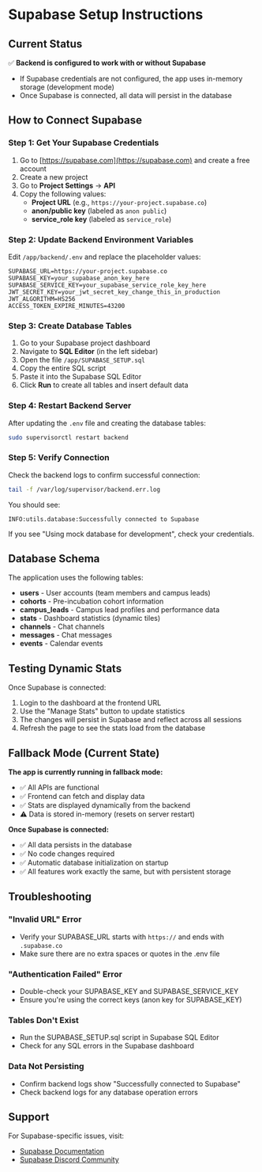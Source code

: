 # Supabase Setup Instructions

## Current Status
✅ **Backend is configured to work with or without Supabase**
- If Supabase credentials are not configured, the app uses in-memory storage (development mode)
- Once Supabase is connected, all data will persist in the database

## How to Connect Supabase

### Step 1: Get Your Supabase Credentials

1. Go to [https://supabase.com](https://supabase.com) and create a free account
2. Create a new project
3. Go to **Project Settings** → **API**
4. Copy the following values:
   - **Project URL** (e.g., `https://your-project.supabase.co`)
   - **anon/public key** (labeled as `anon public`)
   - **service_role key** (labeled as `service_role`)

### Step 2: Update Backend Environment Variables

Edit `/app/backend/.env` and replace the placeholder values:

```env
SUPABASE_URL=https://your-project.supabase.co
SUPABASE_KEY=your_supabase_anon_key_here
SUPABASE_SERVICE_KEY=your_supabase_service_role_key_here
JWT_SECRET_KEY=your_jwt_secret_key_change_this_in_production
JWT_ALGORITHM=HS256
ACCESS_TOKEN_EXPIRE_MINUTES=43200
```

### Step 3: Create Database Tables

1. Go to your Supabase project dashboard
2. Navigate to **SQL Editor** (in the left sidebar)
3. Open the file `/app/SUPABASE_SETUP.sql`
4. Copy the entire SQL script
5. Paste it into the Supabase SQL Editor
6. Click **Run** to create all tables and insert default data

### Step 4: Restart Backend Server

After updating the `.env` file and creating the database tables:

```bash
sudo supervisorctl restart backend
```

### Step 5: Verify Connection

Check the backend logs to confirm successful connection:

```bash
tail -f /var/log/supervisor/backend.err.log
```

You should see:
```
INFO:utils.database:Successfully connected to Supabase
```

If you see "Using mock database for development", check your credentials.

## Database Schema

The application uses the following tables:

- **users** - User accounts (team members and campus leads)
- **cohorts** - Pre-incubation cohort information
- **campus_leads** - Campus lead profiles and performance data
- **stats** - Dashboard statistics (dynamic tiles)
- **channels** - Chat channels
- **messages** - Chat messages
- **events** - Calendar events

## Testing Dynamic Stats

Once Supabase is connected:

1. Login to the dashboard at the frontend URL
2. Use the "Manage Stats" button to update statistics
3. The changes will persist in Supabase and reflect across all sessions
4. Refresh the page to see the stats load from the database

## Fallback Mode (Current State)

**The app is currently running in fallback mode:**
- ✅ All APIs are functional
- ✅ Frontend can fetch and display data
- ✅ Stats are displayed dynamically from the backend
- ⚠️ Data is stored in-memory (resets on server restart)

**Once Supabase is connected:**
- ✅ All data persists in the database
- ✅ No code changes required
- ✅ Automatic database initialization on startup
- ✅ All features work exactly the same, but with persistent storage

## Troubleshooting

### "Invalid URL" Error
- Verify your SUPABASE_URL starts with `https://` and ends with `.supabase.co`
- Make sure there are no extra spaces or quotes in the .env file

### "Authentication Failed" Error
- Double-check your SUPABASE_KEY and SUPABASE_SERVICE_KEY
- Ensure you're using the correct keys (anon key for SUPABASE_KEY)

### Tables Don't Exist
- Run the SUPABASE_SETUP.sql script in Supabase SQL Editor
- Check for any SQL errors in the Supabase dashboard

### Data Not Persisting
- Confirm backend logs show "Successfully connected to Supabase"
- Check backend logs for any database operation errors

## Support

For Supabase-specific issues, visit:
- [Supabase Documentation](https://supabase.com/docs)
- [Supabase Discord Community](https://discord.supabase.com/)

